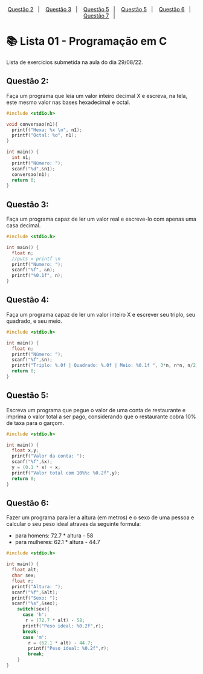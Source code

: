 <p align="center">
  <a href="#questão-2">Questão 2</a>&nbsp;&nbsp;&nbsp;|&nbsp;&nbsp;&nbsp;
  <a href="#questão-3">Questão 3</a>&nbsp;&nbsp;&nbsp;|&nbsp;&nbsp;&nbsp;
  <a href="#questão-4">Questão 5</a>&nbsp;&nbsp;&nbsp;|&nbsp;&nbsp;&nbsp;
  <a href="#questão-5">Questão 5</a>&nbsp;&nbsp;&nbsp;|&nbsp;&nbsp;&nbsp;
  <a href="#questão-6">Questão 6</a>&nbsp;&nbsp;&nbsp;|&nbsp;&nbsp;&nbsp;
  <a href="#questão-7">Questão 7</a>&nbsp;&nbsp;&nbsp;|&nbsp;&nbsp;&nbsp;
</p>

# 📚 Lista 01 - Programação em C
Lista de exercícios submetida na aula do dia 29/08/22.

## Questão 2:
Faça um programa que leia um valor inteiro decimal X e escreva, na tela, este mesmo valor nas bases
hexadecimal e octal.
``` c
#include <stdio.h>

void conversao(n1){
  printf("Hexa: %x \n", n1);
  printf("Octal: %o", n1);
}

int main() {
  int n1;
  printf("Número: ");
  scanf("%d",&n1);
  conversao(n1);
  return 0;
}
```

## Questão 3:
Faça um programa capaz de ler um valor real e escreve-lo com apenas uma casa decimal.
``` c
#include <stdio.h>

int main() {
  float n;
  //puts = printf \n
  printf("Numero: ");
  scanf("%f", &n);
  printf("%0.1f", n);
}
```

## Questão 4:
Faça um programa capaz de ler um valor inteiro X e escrever seu triplo, seu quadrado, e seu meio.
``` c
#include <stdio.h>

int main() {
  float n;
  printf("Número: ");
  scanf("%f",&n);
  printf("Triplo: %.0f | Quadrado: %.0f | Meio: %0.1f ", 3*n, n*n, n/2);
  return 0;
}
```

## Questão 5:
Escreva um programa que pegue o valor de uma conta de restaurante e imprima o valor total a ser pago, considerando que o restaurante cobra 10% de taxa para o garçom.
``` c
#include <stdio.h>

int main() {
  float x,y;
  printf("Valor da conta: ");
  scanf("%f",&x);
  y = (0.1 * x) + x;
  printf("Valor total com 10%%: %0.2f",y);
  return 0;
}
```

## Questão 6:
Fazer um programa para ler a altura (em metros) e o sexo de uma pessoa e calcular o seu peso ideal atraves da seguinte formula: 
- para homens: 72.7 * altura - 58
- para mulheres: 62.1 * altura - 44.7
``` c
#include <stdio.h>

int main() {
  float alt;
  char sex;
  float r;
  printf("Altura: ");
  scanf("%f",&alt);
  printf("Sexo: ");
  scanf("%s",&sex);
    switch(sex){
      case 'h':
       r = (72.7 * alt) - 58;
      printf("Peso ideal: %0.2f",r);
      break;
      case 'm':
        r = (62.1 * alt) - 44.7;
        printf("Peso ideal: %0.2f",r);
        break;
    }
}
```

